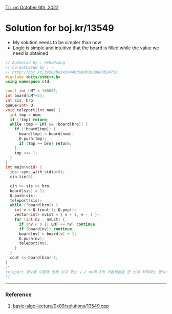 [TIL on October 6th, 2022](../../TIL/2022/10/10-06-2022.md)
# **Solution for boj.kr/13549**
- My solution needs to be simpler than now
- Logic is simple and intuitive that the board is filled while the value we need is obtained
```cpp
// Authored by : heheHwang
// Co-authored by : -
// http://boj.kr/39302be343944bda8d83b89a00b24759
#include <bits/stdc++.h>
using namespace std;

const int LMT = 100001;
int board[LMT+2];
int sis, bro;
queue<int> Q;
void teleport(int num) {
  int tmp = num;
  if (!tmp) return;
  while (tmp < LMT && !board[bro]) {
    if (!board[tmp]) {
      board[tmp] = board[num];
      Q.push(tmp);
      if (tmp == bro) return;
    }
    tmp <<= 1;
  }
}
int main(void) {
  ios::sync_with_stdio(0);
  cin.tie(0);

  cin >> sis >> bro;
  board[sis] = 1;
  Q.push(sis);
  teleport(sis);
  while (!board[bro]) {
    int v = Q.front(); Q.pop();
    vector<int> nvLst = { v + 1, v - 1 };
    for (int nv : nvLst) {
      if (nv < 0 || LMT <= nv) continue;
      if (board[nv]) continue;
      board[nv] = board[v] + 1;
      Q.push(nv);
      teleport(nv);
    }
  }
  cout << board[bro]-1;
}
/*
teleport 함수를 이용해 현재 보고 있는 v / nv의 2의 거듭제곱을 한 번에 처리하는 방식으로 풀이한 코드
*/
```
___

### Reference
1. [basic-algo-lecture/0x09/solutions/13549.cpp](https://github.com/encrypted-def/basic-algo-lecture/blob/master/0x09/solutions/13549.cpp)